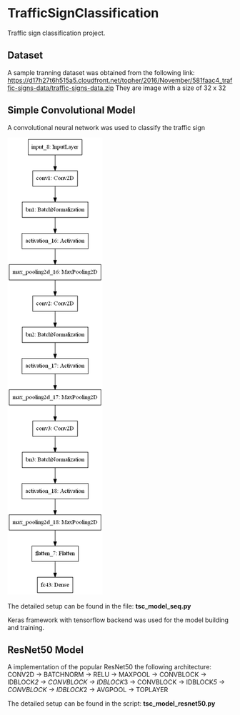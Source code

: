 # TrafficSignClassification

Traffic sign classification project. 

## Dataset
A sample tranning dataset was obtained from the following link: 
https://d17h27t6h515a5.cloudfront.net/topher/2016/November/581faac4_traffic-signs-data/traffic-signs-data.zip
They are image with a size of 32 x 32

## Simple Convolutional Model
A convolutional neural network was used to classify the traffic sign

![](./images/model.png)

The detailed setup can be found in the file: **tsc_model_seq.py**

Keras framework with tensorflow backend was used for the model building and training.

## ResNet50 Model

A implementation of the popular ResNet50 the following architecture:
    CONV2D -> BATCHNORM -> RELU -> MAXPOOL -> CONVBLOCK -> IDBLOCK*2 -> CONVBLOCK -> IDBLOCK*3
    -> CONVBLOCK -> IDBLOCK*5 -> CONVBLOCK -> IDBLOCK*2 -> AVGPOOL -> TOPLAYER

The detailed setup can be found in the script: **tsc_model_resnet50.py**
